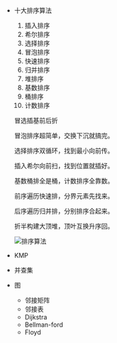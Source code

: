 * 十大排序算法
  1. 插入排序
  2. 希尔排序
  3. 选择排序
  4. 冒泡排序
  5. 快速排序
  6. 归并排序
  7. 堆排序
  8. 基数排序
  9. 桶排序
  10. 计数排序
  
  冒选插基前后折
  
  冒泡排序超简单，交换下沉就搞完。
  
  选择排序双循环，找到最小向前传。
  
  插入希尔向前扫，找到位置就插好。
    
  基数桶排全是桶，计数排序全靠数。
  
  前序遍历快速排，分界元素先找来。
  
  后序遍历归并排，分别排序合起来。
  
  折半构建大顶堆，顶叶互换升序回。
  
  
  
  
  ![排序算法](https://mmbiz.qpic.cn/mmbiz_jpg/ervTCibwaujHeibll0pU5EYQ743Hxze3ib6EmR7bwLdE59tFHodoJh6y7esRukX7dYicicLfMRQJKq6zNc2YcEVGm5g/640?wx_fmt=jpeg&tp=webp&wxfrom=5&wx_lazy=1&wx_co=1)

* KMP
* 并查集
* 图
  * 邻接矩阵
  * 邻接表
  * Dijkstra
  * Bellman-ford
  * Floyd